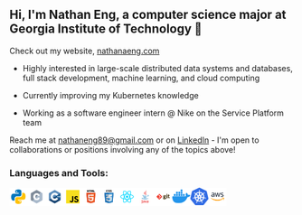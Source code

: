 Hi, I'm Nathan Eng, a computer science major at Georgia Institute of Technology 👋
---
Check out my website, [nathanaeng.com](https://www.nathanaeng.com/)

- Highly interested in large-scale distributed data systems and databases, full stack development, machine learning, and cloud computing

- Currently improving my Kubernetes knowledge

- Working as a software engineer intern @ Nike on the Service Platform team

Reach me at nathaneng89@gmail.com or on [LinkedIn](https://www.linkedin.com/in/nathan-eng-66a62a219) - I'm open to collaborations or positions involving any of the topics above!

### Languages and Tools:
<a href="#"><img align="left" width="32px" src="https://github.com/nathanaeng/nathanaeng/blob/main/images/python.svg" />
<a href="#"><img align="left" width="32px" src="https://github.com/nathanaeng/nathanaeng/blob/main/images/c.svg" />
  <a href="#"><img align="left" width="32px" src="https://github.com/nathanaeng/nathanaeng/blob/main/images/c++.svg" />
<a href="#"><img align="left" width="32px" src="https://github.com/nathanaeng/nathanaeng/blob/main/images/javascript.svg" />
<a href="#"><img align="left" width="32px" src="https://github.com/nathanaeng/nathanaeng/blob/main/images/html.svg" />
<a href="#"><img align="left" width="32px" src="https://github.com/nathanaeng/nathanaeng/blob/main/images/css.svg" />
<a href="#"><img align="left" width="32px" src="https://github.com/nathanaeng/nathanaeng/blob/main/images/react.svg" />
<a href="#"><img align="left" width="32px" src="https://github.com/nathanaeng/nathanaeng/blob/main/images/java.svg" />
<a href="#"><img align="left" width="32px" src="https://github.com/nathanaeng/nathanaeng/blob/main/images/git.svg" />
<a href="#"><img align="left" width="32px" src="https://github.com/nathanaeng/nathanaeng/blob/main/images/docker.svg" />
<a href="#"><img align="left" width="32px" src="https://github.com/nathanaeng/nathanaeng/blob/main/images/kubernetes.svg" />
<a href="#"><img align="left" width="32px" src="https://github.com/nathanaeng/nathanaeng/blob/main/images/aws.svg" />
  
<!-- Other cool READMEs: https://github.com/abhisheknaiidu/awesome-github-profile-readme
     Images copied from: https://github.com/yurijserrano/Github-Profile-Readme-Logos/    -->
